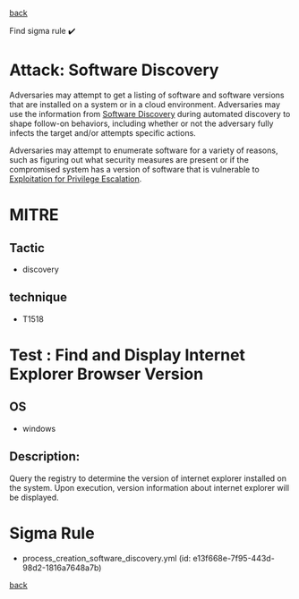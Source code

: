 
[back](../index.md)

Find sigma rule :heavy_check_mark: 

# Attack: Software Discovery 

Adversaries may attempt to get a listing of software and software versions that are installed on a system or in a cloud environment. Adversaries may use the information from [Software Discovery](https://attack.mitre.org/techniques/T1518) during automated discovery to shape follow-on behaviors, including whether or not the adversary fully infects the target and/or attempts specific actions.

Adversaries may attempt to enumerate software for a variety of reasons, such as figuring out what security measures are present or if the compromised system has a version of software that is vulnerable to [Exploitation for Privilege Escalation](https://attack.mitre.org/techniques/T1068).

# MITRE
## Tactic
  - discovery


## technique
  - T1518


# Test : Find and Display Internet Explorer Browser Version
## OS
  - windows


## Description:
Query the registry to determine the version of internet explorer installed on the system.
Upon execution, version information about internet explorer will be displayed.


# Sigma Rule
 - process_creation_software_discovery.yml (id: e13f668e-7f95-443d-98d2-1816a7648a7b)



[back](../index.md)
